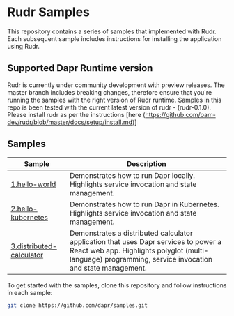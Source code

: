 # Rudr Samples

This repository contains a series of samples that implemented with Rudr. Each subsequent sample includes instructions for installing the application using Rudr.

## Supported Dapr Runtime version

Rudr is currently under community development with preview releases.  The master branch includes breaking changes, therefore ensure that you're running the samples with the right version of Rudr runtime. Samples in this repo is been tested with the current latest version of rudr - (rudr-0.1.0). Please install rudr as per the instructions [here (https://github.com/oam-dev/rudr/blob/master/docs/setup/install.md)]

## Samples

| Sample                   | Description                                                                                                                                                                                    |
|--------------------------|------------------------------------------------------------------------------------------------------------------------------------------------------------------------------------------------|
| [1.hello-world](./1.hello-world)            | Demonstrates how to run Dapr locally. Highlights service invocation and state management.                                                                                                      |
| [2.hello-kubernetes](./2.hello-kubernetes)       | Demonstrates how to run Dapr in Kubernetes. Highlights service invocation and state management.                                                                                                |
| [3.distributed-calculator](./3.distributed-calculator) | Demonstrates a distributed calculator application that uses Dapr services to power a React web app. Highlights polyglot (multi-language) programming, service invocation and state management. |


To get started with the samples, clone this repository and follow instructions in each sample:
```bash
git clone https://github.com/dapr/samples.git
```
